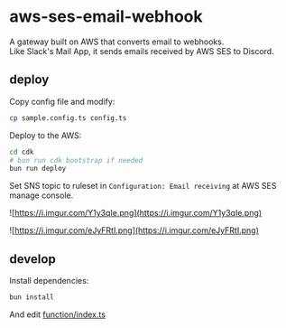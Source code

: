 # aws-ses-email-webhook

A gateway built on AWS that converts email to webhooks.  
Like Slack's Mail App, it sends emails received by AWS SES to Discord.

## deploy

Copy config file and modify:

```bash
cp sample.config.ts config.ts
```

Deploy to the AWS:

```bash
cd cdk
# bun run cdk bootstrap if needed
bun run deploy
```

Set SNS topic to ruleset in `Configuration: Email receiving` at AWS SES manage console.

![https://i.imgur.com/Y1y3qIe.png](https://i.imgur.com/Y1y3qIe.png)

![https://i.imgur.com/eJyFRtI.png](https://i.imgur.com/eJyFRtI.png)

## develop

Install dependencies:

```bash
bun install
```

And edit [function/index.ts](./function/index.ts)
